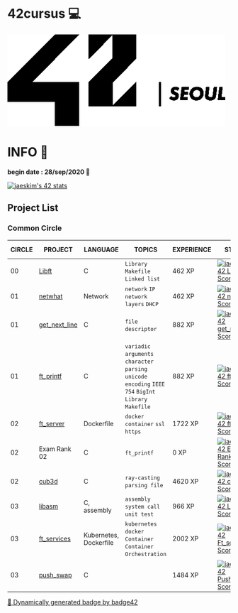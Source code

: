 # 42cursus 💻

![42Seoul](image/readme/42Seoul.png)

# INFO 👷

**begin date : 28/sep/2020 🎉**

[![jaeskim's 42 stats](https://badge42.herokuapp.com/api/stats/jaeskim)](https://github.com/JaeSeoKim/badge42)

## Project List

### Common Circle

| CIRCLE | PROJECT                                                 | LANGUAGE               | TOPICS                                                       | EXPERIENCE | STATUS                                                       | Date of Completion |
| ------ | ------------------------------------------------------- | ---------------------- | ------------------------------------------------------------ | ---------- | ------------------------------------------------------------ | ------------------ |
| 00     | [Libft](./00_Libft)                                     | C                      | `Library` `Makefile` `Linked list`                           | 462 XP     | [![jaeskim's 42 Libft Score](https://badge42.herokuapp.com/api/project/jaeskim/Libft)](https://github.com/JaeSeoKim/badge42) | 2020-10-04         |
| 01     | [netwhat](./01_netwhat)                                 | Network                | `network` `IP` `network layers` `DHCP`                       | 462 XP     | [![jaeskim's 42 netwhat Score](https://badge42.herokuapp.com/api/project/jaeskim/netwhat)](https://github.com/JaeSeoKim/badge42) | 2020-10-12         |
| 01     | [get_next_line](./01_get_next_line)                     | C                      | `file descriptor`                                            | 882 XP     | [![jaeskim's 42 get_next_line Score](https://badge42.herokuapp.com/api/project/jaeskim/get_next_line)](https://github.com/JaeSeoKim/badge42) | 2020-10-09         |
| 01     | [ft_printf](./01_ft_printf)                             | C                      | `variadic arguments` `character parsing` `unicode encoding` `IEEE 754` `BigInt` `Library` `Makefile` | 882 XP     | [![jaeskim's 42 ft_printf Score](https://badge42.herokuapp.com/api/project/jaeskim/ft_printf)](https://github.com/JaeSeoKim/badge42) | 2020-11-19         |
| 02     | [ft_server](./02_ft_server)                             | Dockerfile             | `docker` `container` `ssl` `https`                           | 1722 XP    | [![jaeskim's 42 ft_server Score](https://badge42.herokuapp.com/api/project/jaeskim/ft_server)](https://github.com/JaeSeoKim/badge42) | 2020-12-05         |
| 02     | Exam Rank 02                                            | C                      | `ft_printf`                                                  | 0 XP       | [![jaeskim's 42 Exam Rank 02 Score](https://badge42.herokuapp.com/api/project/jaeskim/Exam%20Rank%2002)](https://github.com/JaeSeoKim/badge42) | 2020-12-01         |
| 02     | [cub3d](https://github.com/JaeSeoKim/cub3d)             | C                      | `ray-casting` `parsing file`                                 | 4620 XP    | [![jaeskim's 42 cube3D Score](https://badge42.herokuapp.com/api/project/jaeskim/cub3d)](https://github.com/JaeSeoKim/badge42) | 2021-03-04         |
| 03     | [libasm](https://github.com/JaeSeoKim/libasm)           | C, assembly            | `assembly` `system call` `unit test`                         | 966 XP     | [![jaeskim's 42 Libasm Score](https://badge42.herokuapp.com/api/project/jaeskim/libasm)](https://github.com/JaeSeoKim/badge42) | 2021-03-17         |
| 03     | [ft_services](https://github.com/JaeSeoKim/ft_services) | Kubernetes, Dockerfile | `kubernetes` `docker` `Container`  `Container Orchestration` | 2002 XP    | [![jaeskim's 42 Ft_services Score](https://badge42.herokuapp.com/api/project/jaeskim/ft_services)](https://github.com/JaeSeoKim/badge42) |                    |
| 03     | [push_swap](https://github.com/JaeSeoKim/push_swap)     | C                      |                                                              | 1484 XP    | [![jaeskim's 42 Push_swap Score](https://badge42.herokuapp.com/api/project/jaeskim/push_swap)](https://github.com/JaeSeoKim/badge42) |                    |



[🚀 Dynamically generated badge by badge42](https://github.com/JaeSeoKim/badge42)

